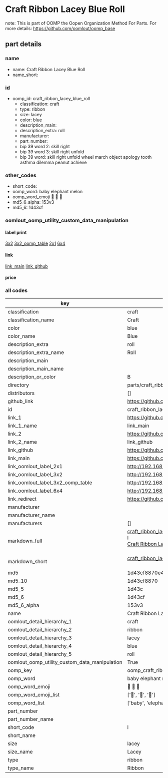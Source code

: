 # Craft Ribbon Lacey Blue Roll  

note: This is part of OOMP the Oopen Organization Method For Parts. For more details: https://github.com/oomlout/oomp_base

##  part details
  







### name
* name: Craft Ribbon Lacey Blue Roll
* name_short: 
### id
* oomp_id: craft_ribbon_lacey_blue_roll
  * classification: craft
  * type: ribbon
  * size: lacey
  * color: blue
  * description_main: 
  * description_extra: roll
  * manufacturer: 
  * part_number: 
  * bip 39 word 2: skill right
  * bip 39 word 3: skill right unfold
  * bip 39 word: skill right unfold wheel march object apology tooth asthma dilemma peanut achieve

### other_codes
* short_code: 
* oomp_word: baby elephant melon
* oomp_word_emoji :baby: :elephant: :melon:
* md5_6_alpha: 153v3
* md5_6: 1d43cf






### oomlout_oomp_utility_custom_data_manipulation
#### label print
[3x2](http://192.168.1.245:1112/?label=oomp%20153v3)
[3x2_oomp_table](http://192.168.1.108:1112/?label=oomp%20153v3)
[2x1](http://192.168.1.242:1112/?label=oomp%20153v3)
[6x4](http://192.168.1.55:1112/?label=oomp%20153v3)    

#### link

[link_main](https://github.com/oomlout/oomlout_oomp_version_1_messy/tree/main/parts/craft_ribbon_lacey_blue_roll) [link_github](https://github.com/oomlout/oomlout_oomp_version_1_messy/tree/main/parts/craft_ribbon_lacey_blue_roll)                             

#### price







### all codes 
| key | value |  
| --- | --- |  
| classification | craft |  
| classification_name | Craft |  
| color | blue |  
| color_name | Blue |  
| description_extra | roll |  
| description_extra_name | Roll |  
| description_main |  |  
| description_main_name |  |  
| description_or_color | B  |  
| directory | parts/craft_ribbon_lacey_blue_roll |  
| distributors | [] |  
| github_link | https://github.com/oomlout/oomlout_oomp_part_src/tree/main/parts/craft_ribbon_lacey_blue_roll |  
| id | craft_ribbon_lacey_blue_roll |  
| link_1 | https://github.com/oomlout/oomlout_oomp_version_1_messy/tree/main/parts/craft_ribbon_lacey_blue_roll |  
| link_1_name | link_main |  
| link_2 | https://github.com/oomlout/oomlout_oomp_version_1_messy/tree/main/parts/craft_ribbon_lacey_blue_roll |  
| link_2_name | link_github |  
| link_github | https://github.com/oomlout/oomlout_oomp_version_1_messy/tree/main/parts/craft_ribbon_lacey_blue_roll |  
| link_main | https://github.com/oomlout/oomlout_oomp_version_1_messy/tree/main/parts/craft_ribbon_lacey_blue_roll |  
| link_oomlout_label_2x1 | http://192.168.1.242:1112/?label=oomp%20153v3 |  
| link_oomlout_label_3x2 | http://192.168.1.245:1112/?label=oomp%20153v3 |  
| link_oomlout_label_3x2_oomp_table | http://192.168.1.108:1112/?label=oomp%20153v3 |  
| link_oomlout_label_6x4 | http://192.168.1.55:1112/?label=oomp%20153v3 |  
| link_redirect | https://github.com/oomlout/oomlout_oomp_version_1_messy/tree/main/parts/craft_ribbon_lacey_blue_roll |  
| manufacturer |  |  
| manufacturer_name |  |  
| manufacturers | [] |  
| markdown_full | [craft_ribbon_lacey_blue_roll](none)<br>[l](none)<br>[Craft Ribbon Lacey Blue Roll](none)<br><br> |  
| markdown_short | [craft_ribbon_lacey_blue_roll](none)<br><br> |  
| md5 | 1d43cf8870e4c14e6043efa1da6e7653 |  
| md5_10 | 1d43cf8870 |  
| md5_5 | 1d43c |  
| md5_6 | 1d43cf |  
| md5_6_alpha | 153v3 |  
| name | Craft Ribbon Lacey Blue Roll |  
| oomlout_detail_hierarchy_1 | craft |  
| oomlout_detail_hierarchy_2 | ribbon |  
| oomlout_detail_hierarchy_3 | lacey |  
| oomlout_detail_hierarchy_4 | blue |  
| oomlout_detail_hierarchy_5 | roll |  
| oomlout_oomp_utility_custom_data_manipulation | True |  
| oomp_key | oomp_craft_ribbon_lacey_blue_roll |  
| oomp_word | baby elephant melon |  
| oomp_word_emoji | :baby: :elephant: :melon: |  
| oomp_word_emoji_list | [':baby:', ':elephant:', ':melon:'] |  
| oomp_word_list | ['baby', 'elephant', 'melon'] |  
| part_number |  |  
| part_number_name |  |  
| short_code | l |  
| short_name |  |  
| size | lacey |  
| size_name | Lacey |  
| type | ribbon |  
| type_name | Ribbon |  
